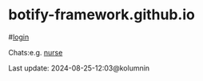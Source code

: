 # botify-framework.github.io 

#[login](https://botifyai-f0e70.firebaseapp.com/)

Chats:e.g.
[nurse](https://botify.ai/bot_268805/chat)



Last update: 2024-08-25-12:03@kolumnin
